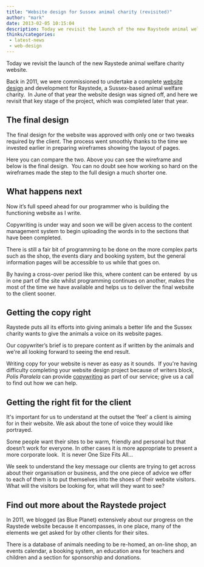 ```yaml
---
title: "Website design for Sussex animal charity (revisited)"
author: "mark"
date: 2013-02-05 10:15:04
description: Today we revisit the launch of the new Raystede animal welfare charity website.
thinks/categories: 
 - latest-news
 - web-design
---
```


Today we revisit the launch of the new Raystede animal welfare charity website.

Back in 2011, we were commissioned to undertake a complete [website design](/creates/web/) and development for Raystede, a Sussex-based animal welfare charity.  In June of that year the website design was signed off, and here we revisit that key stage of the project, which was completed later that year.

## The final design

The final design for the website was approved with only one or two tweaks required by the client. The process went smoothly thanks to the time we invested earlier in preparing wireframes showing the layout of pages.

Here you can compare the two. Above you can see the wireframe and below is the final design.  You can no doubt see how working so hard on the wireframes made the step to the full design a much shorter one.

## What happens next

Now it’s full speed ahead for our programmer who is building the functioning website as I write.

Copywriting is under way and soon we will be given access to the content management system to begin uploading the words in to the sections that have been completed.

There is still a fair bit of programming to be done on the more complex parts such as the shop, the events diary and booking system, but the general information pages will be accessible to us while that goes on.

By having a cross-over period like this, where content can be entered  by us in one part of the site whilst programming continues on another, makes the most of the time we have available and helps us to deliver the final website to the client sooner.

## Getting the copy right

Raystede puts all its efforts into giving animals a better life and the Sussex charity wants to give the animals a voice on its website pages.

Our copywriter’s brief is to prepare content as if written by the animals and we're all looking forward to seeing the end result.

Writing copy for your website is never as easy as it sounds.  If you're having difficulty completing your website design project because of writers block, *Polis Paralela* can provide [copywriting](/creates/online-marketing/content-creation-copywriting/) as part of our service; give us a call to find out how we can help.

## Getting the right fit for the client

It's important for us to understand at the outset the ‘feel’ a client is aiming for in their website. We ask about the tone of voice they would like portrayed.

Some people want their sites to be warm, friendly and personal but that doesn’t work for everyone. In other cases it is more appropriate to present a more corporate look.  It is never One Size Fits All...

We seek to understand the key message our clients are trying to get across about their organisation or business, and the one piece of advice we offer to each of them is to put themselves into the shoes of their website visitors. What will the visitors be looking for, what will they want to see?

## Find out more about the Raystede project

In 2011, we blogged (as Blue Planet) extensively about our progress on the Raystede website because it encompasses, in one place, many of the elements we get asked for by other clients for their sites.

There is a database of animals needing to be re-homed, an on-line shop, an events calendar, a booking system, an education area for teachers and children and a section for sponsorship and donations.


